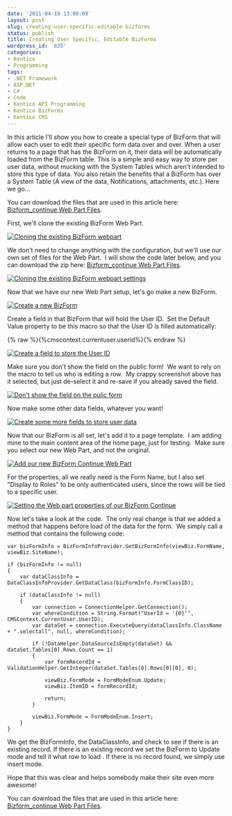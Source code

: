 ```yaml
---
date: '2011-04-19 13:00:09'
layout: post
slug: creating-user-specific-editable-bizforms
status: publish
title: Creating User Specific, Editable BizForms
wordpress_id: '835'
categories:
- Kentico
- Programming
tags:
- .NET Framework
- ASP.NET
- C#
- Code
- Kentico API Programming
- Kentico BizForms
- Kentico CMS
---
```


In this article I'll show you how to create a special type of BizForm that will allow each user to edit their specific form data over and over. When a user returns to a page that has the BizForm on it, their data will be automatically loaded from the BizForm table.  This is a simple and easy way to store per user data, without mucking with the System Tables which aren't intended to store this type of data. You also retain the benefits that a BizForm has over a System Table (A view of the data, Notifications, attachments, etc.).  Here we go...

You can download the files that are used in this article here: [Bizform_continue Web Part Files](http://www.johnnycode.com/blog/wp-content/uploads/2011/04/Bizform_continue.zip).

First, we'll clone the existing BizForm Web Part.

<span class="caption" title="Cloning the existing BizForm webpart"></span>[![Cloning the existing BizForm webpart](http://www.johnnycode.com/blog/wp-content/uploads/2011/04/01-Cloning-the-existing-BizForm-webpart.jpg)](http://www.johnnycode.com/blog/wp-content/uploads/2011/04/01-Cloning-the-existing-BizForm-webpart.jpg)

We don't need to change anything with the configuration, but we'll use our own set of files for the Web Part.  I will show the code later below, and you can download the zip here: [Bizform_continue Web Part Files](http://www.johnnycode.com/blog/wp-content/uploads/2011/04/Bizform_continue.zip).

<span class="caption" title="Cloning the existing BizForm webpart settings"></span>[![Cloning the existing BizForm webpart settings](http://www.johnnycode.com/blog/wp-content/uploads/2011/04/02-Cloning-the-existing-BizForm-webpart-settings.jpg)](http://www.johnnycode.com/blog/wp-content/uploads/2011/04/02-Cloning-the-existing-BizForm-webpart-settings.jpg)

Now that we have our new Web Part setup, let's go make a new BizForm.

<span class="caption" title="Create a new BizForm"></span>[![Create a new BizForm](http://www.johnnycode.com/blog/wp-content/uploads/2011/04/03-Create-a-new-BizForm.jpg)](http://www.johnnycode.com/blog/wp-content/uploads/2011/04/03-Create-a-new-BizForm.jpg)

Create a field in that BizForm that will hold the User ID.  Set the Default Value property to be this macro so that the User ID is filled automatically:

{% raw %}{%cmscontext.currentuser.userid%}{% endraw %}

<span class="caption" title="Create a field to store the User ID"></span>[![Create a field to store the User ID](http://www.johnnycode.com/blog/wp-content/uploads/2011/04/04-Create-a-field-to-store-the-User-ID.jpg)](http://www.johnnycode.com/blog/wp-content/uploads/2011/04/04-Create-a-field-to-store-the-User-ID.jpg)

Make sure you don't show the field on the public form!  We want to rely on the macro to tell us who is editing a row.  My crappy screenshot above has it selected, but just de-select it and re-save if you already saved the field.

<span class="caption" title="Don't show the field on the pulic form"></span>[![Don't show the field on the pulic form](http://www.johnnycode.com/blog/wp-content/uploads/2011/04/05-Dont-show-the-field-on-the-pulic-form.jpg)](http://www.johnnycode.com/blog/wp-content/uploads/2011/04/05-Dont-show-the-field-on-the-pulic-form.jpg)

Now make some other data fields, whatever you want!

<span class="caption" title="Create some more fields to store user data"></span>[![Create some more fields to store user data](http://www.johnnycode.com/blog/wp-content/uploads/2011/04/06-Create-some-more-fields-to-store-user-data.jpg)](http://www.johnnycode.com/blog/wp-content/uploads/2011/04/06-Create-some-more-fields-to-store-user-data.jpg)

Now that our BizForm is all set, let's add it to a page template.  I am adding mine to the main content area of the home page, just for testing.  Make sure you select our new Web Part, and not the original.

<span class="caption" title="Add our new BizForm Continue Web Part"></span>[![Add our new BizForm Continue Web Part](http://www.johnnycode.com/blog/wp-content/uploads/2011/04/07-Add-our-new-BizForm-Continue-Web-Part.jpg)](http://www.johnnycode.com/blog/wp-content/uploads/2011/04/07-Add-our-new-BizForm-Continue-Web-Part.jpg)

For the properties, all we really need is the Form Name, but I also set "Display to Roles" to be only authenticated users, since the rows will be tied to a specific user.

<span class="caption" title="Setting the Web part properties of our BizForm Continue"></span>[![Setting the Web part properties of our BizForm Continue](http://www.johnnycode.com/blog/wp-content/uploads/2011/04/08-Setting-the-Web-part-properties-of-our-BizForm-Continue.jpg)](http://www.johnnycode.com/blog/wp-content/uploads/2011/04/08-Setting-the-Web-part-properties-of-our-BizForm-Continue.jpg)

Now let's take a look at the code.  The only real change is that we added a method that happens before load of the data for the form.  We simply call a method that contains the following code:

    
    
    var bizFormInfo = BizFormInfoProvider.GetBizFormInfo(viewBiz.FormName, viewBiz.SiteName);
    
    if (bizFormInfo != null)
    {
    	var dataClassInfo = DataClassInfoProvider.GetDataClass(bizFormInfo.FormClassID);
    
    	if (dataClassInfo != null)
    	{
    		var connection = ConnectionHelper.GetConnection();
    		var whereCondition = String.Format("UserId = '{0}'", CMSContext.CurrentUser.UserID);
    		var dataSet = connection.ExecuteQuery(dataClassInfo.ClassName + ".selectall", null, whereCondition);
    
    		if (!DataHelper.DataSourceIsEmpty(dataSet) && dataSet.Tables[0].Rows.Count == 1)
    		{
    			var formRecordId = ValidationHelper.GetInteger(dataSet.Tables[0].Rows[0][0], 0);
    
    			viewBiz.FormMode = FormModeEnum.Update;
    			viewBiz.ItemID = formRecordId;
    
    			return;
    		}
    
    		viewBiz.FormMode = FormModeEnum.Insert;
    	}
    }


We get the BizFormInfo, the DataClassInfo, and check to see if there is an existing record.  If there is an existing record we set the BizForm to Update mode and tell it what row to load .  If there is no record found, we simply use insert mode.

Hope that this was clear and helps somebody make their site even more awesome!

You can download the files that are used in this article here: [Bizform_continue Web Part Files](http://www.johnnycode.com/blog/wp-content/uploads/2011/04/Bizform_continue.zip).
